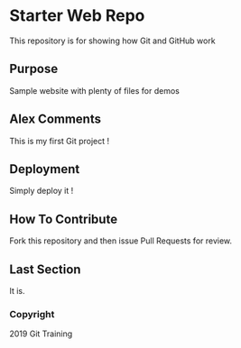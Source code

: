 # Starter Web Repo

This repository is for showing how Git and GitHub work

## Purpose

Sample website with plenty of files for demos

## Alex Comments

This is my first Git project !

## Deployment

Simply deploy it !

## How To Contribute

Fork this repository and then issue Pull Requests for review.

## Last Section

It is.


### Copyright

2019 Git Training
